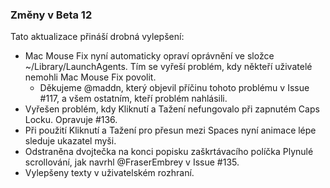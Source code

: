 ### Změny v Beta 12

Tato aktualizace přináší drobná vylepšení:

- Mac Mouse Fix nyní automaticky opraví oprávnění ve složce ~/Library/LaunchAgents. Tím se vyřeší problém, kdy někteří uživatelé nemohli Mac Mouse Fix povolit.
  - Děkujeme @maddn, který objevil příčinu tohoto problému v Issue #117, a všem ostatním, kteří problém nahlásili.
- Vyřešen problém, kdy Kliknutí a Tažení nefungovalo při zapnutém Caps Locku. Opravuje #136.
- Při použití Kliknutí a Tažení pro přesun mezi Spaces nyní animace lépe sleduje ukazatel myši.
- Odstraněna dvojtečka na konci popisku zaškrtávacího políčka Plynulé scrollování, jak navrhl @FraserEmbrey v Issue #135.
- Vylepšeny texty v uživatelském rozhraní.